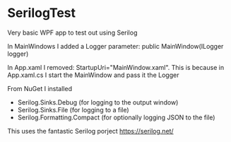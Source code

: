 # SerilogTest

Very basic WPF app to test out using Serilog

In MainWindows I added a Logger parameter:  public MainWindow(ILogger logger)

In App.xaml I removed: StartupUri="MainWindow.xaml".  This is because in App.xaml.cs I start the MainWindow and pass it the Logger

From NuGet I installed

- Serilog.Sinks.Debug (for logging to the output window)
- Serilog.Sinks.File (for logging to a file)
- Serilog.Formatting.Compact (for optionally logging JSON to the file)

This uses the fantastic Serilog porject https://serilog.net/

